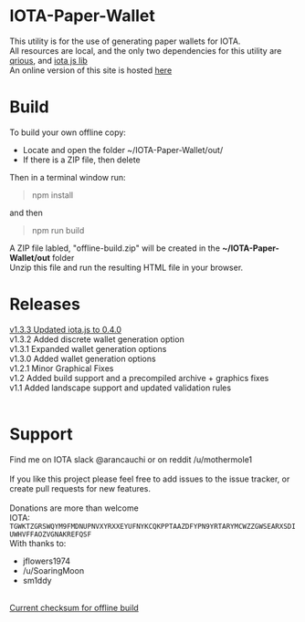 # IOTA-Paper-Wallet
This utility is for the use of generating paper wallets for IOTA.<br>
All resources are local, and the only two dependencies for this utility are <a href="https://github.com/neocotic/qrious">qrious</a>, and <a href = "https://github.com/iotaledger/iota.lib.js">iota js lib</a>
<br>
An online version of this site is hosted <a href="https://arancauchi.github.io/IOTA-Paper-Wallet/">here</a>
<br>
# Build
To build your own offline copy:<br>
* Locate and open the folder ~/IOTA-Paper-Wallet/out/<br>
* If there is a ZIP file, then delete<br>

Then in a terminal window run:
>npm install <enter>

and then <br>

>npm run build <enter>

A ZIP file labled, "offline-build.zip" will be created in the **~/IOTA-Paper-Wallet/out** folder<br>
Unzip this file and run the resulting HTML file in your browser.
<br>
# Releases
<a href="https://github.com/arancauchi/IOTA-Paper-Wallet/releases/tag/1.3.3">v1.3.3 Updated iota.js to 0.4.0</a><br>
v1.3.2 Added discrete wallet generation option<br>
v1.3.1 Expanded wallet generation options<br>
v1.3.0 Added wallet generation options<br>
v1.2.1 Minor Graphical Fixes<br>
v1.2 Added build support and a precompiled archive + graphics fixes<br>
v1.1 Added landscape support and updated validation rules<br>
<br>
# Support
Find me on IOTA slack @arancauchi or on reddit /u/mothermole1
<br>
<br>
If you like this project please feel free to add issues to the issue tracker, or create pull requests for new features. 
<br>
<br>
Donations are more than welcome<br>
IOTA: `TGWKTZGRSWQYM9FMDNUPNVXYRXXEYUFNYKCQKPPTAAZDFYPN9YRTARYMCWZZGWSEARXSDIUWHVFFAOZVGNAKREFQSF`
<br>
With thanks to: 
- jflowers1974
- /u/SoaringMoon
- sm1ddy
<br>
 <a href="https://github.com/arancauchi/IOTA-Paper-Wallet/blob/master/checksum.md">Current checksum for offline build</a>
